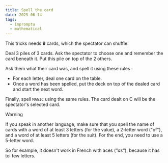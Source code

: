 ```yaml
---
title: Spell the card
date: 2025-06-14
tags:
  - impromptu
  - mathematical
---
```


This tricks needs **9** cards, which the spectator can shuffle.

Deal 3 piles of 3 cards. Ask the spectator to choose one and remember the card
beneath it. Put this pile on top of the 2 others.

Ask them what their card was, and spell it using these rules :

- For each letter, deal one card on the table.
- Once a word has been spelled, put the deck on top of the dealed card and start
  the next word.

Finally, spell `MAGIC` using the same rules. The card dealt on C will be the
spectator's selected card.

> [!warning]
>
> If you speak in another language, make sure that you spell the name of cards
> with a word of at least 3 letters (for the value), a 2-letter word ("of"), and
> a word of at least 5 letters (for the suit). For the end, you need to use a
> 5-letter word.
>
> So for example, it doesn't work in French with aces (_"as"_), because it has
> toi few letters.
